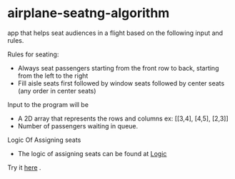 # airplane-seatng-algorithm

app that helps seat audiences in a flight based on the following input and rules.

Rules for seating:
- Always seat passengers starting from the front row to back, starting from the left to the right
- Fill aisle seats first followed by window seats followed by center seats (any order in center seats)

Input to the program will be
- A 2D array that represents the rows and columns ex: [[3,4], [4,5], [2,3]]
- Number of passengers waiting in queue.

Logic Of Assigning seats

- The logic of assigning seats can be found at <a href="https://github.com/pacifiquem/Airplane-seating-algorithm/tree/main/src/logic/AirplaneSeating.js">Logic</a>

Try it <a href="https://airplane-seating-algorithm.vercel.app">here</a> .
